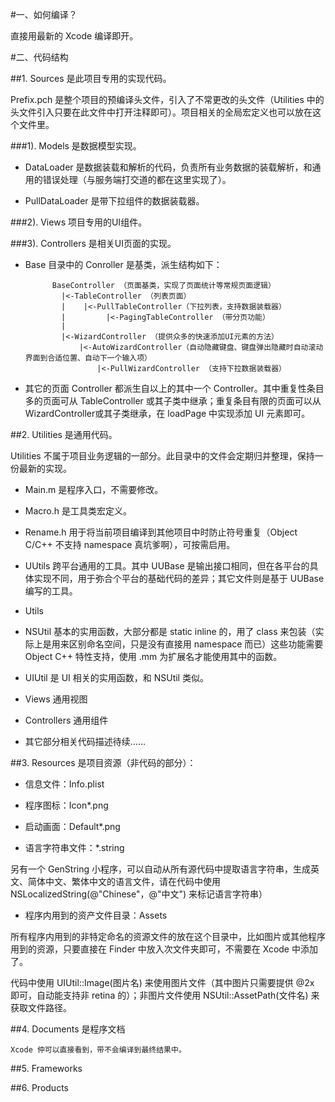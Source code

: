 #一、如何编译？

  直接用最新的 Xcode 编译即开。

#二、代码结构

##1. Sources 是此项目专用的实现代码。

  Prefix.pch 是整个项目的预编译头文件，引入了不常更改的头文件（Utilities 中的头文件引入只要在此文件中打开注释即可）。项目相关的全局宏定义也可以放在这个文件里。

###1). Models 是数据模型实现。

* DataLoader 是数据装载和解析的代码，负责所有业务数据的装载解析，和通用的错误处理（与服务端打交道的都在这里实现了）。

* PullDataLoader 是带下拉组件的数据装载器。

###2). Views 项目专用的UI组件。

###3). Controllers 是相关UI页面的实现。

* Base 目录中的 Conroller 是基类，派生结构如下：

			BaseController （页面基类，实现了页面统计等常规页面逻辑）
			  |<-TableController （列表页面） 
			  |    |<-PullTableController（下拉列表，支持数据装载器）
			  |         |<-PagingTableController （带分页功能）
			  |
			  |<-WizardController （提供众多的快速添加UI元素的方法） 
			      |<-AutoWizardController（自动隐藏键盘、键盘弹出隐藏时自动滚动界面到合适位置、自动下一个输入项）
			          |<-PullWizardController （支持下拉数据装载器）

* 其它的页面 Controller 都派生自以上的其中一个 Controller。其中重复性条目多的页面可从 TableController 或其子类中继承；重复条目有限的页面可以从 WizardController或其子类继承，在 loadPage 中实现添加 UI 元素即可。

##2. Utilities 是通用代码。

  Utilities 不属于项目业务逻辑的一部分。此目录中的文件会定期归并整理，保持一份最新的实现。

* Main.m 是程序入口，不需要修改。

* Macro.h 是工具类宏定义。

* Rename.h 用于将当前项目编译到其他项目中时防止符号重复（Object C/C++ 不支持 namespace 真坑爹啊），可按需启用。

* UUtils 跨平台通用的工具。其中 UUBase 是输出接口相同，但在各平台的具体实现不同，用于弥合个平台的基础代码的差异；其它文件则是基于 UUBase 编写的工具。

* Utils

* NSUtil 基本的实用函数，大部分都是 static inline 的，用了 class 来包装（实际上是用来区别命名空间，只是没有直接用 namespace 而已）这些功能需要 Object C++ 特性支持，使用 .mm 为扩展名才能使用其中的函数。

* UIUtil 是 UI 相关的实用函数，和 NSUtil 类似。
 
* Views 通用视图
	
* Controllers 通用组件

* 其它部分相关代码描述待续……

##3. Resources 是项目资源（非代码的部分）：

* 信息文件：Info.plist

* 程序图标：Icon*.png

* 启动画面：Default*.png

* 语言字符串文件：*.string

另有一个 GenString 小程序，可以自动从所有源代码中提取语言字符串，生成英文、简体中文、繁体中文的语言文件，请在代码中使用 NSLocalizedString(@"Chinese"，@"中文") 来标记语言字符串）

* 程序内用到的资产文件目录：Assets

所有程序内用到的非特定命名的资源文件的放在这个目录中，比如图片或其他程序用到的资源，只要直接在 Finder 中放入次文件夹即可，不需要在 Xcode 中添加了。

代码中使用 UIUtil::Image(图片名) 来使用图片文件（其中图片只需要提供 @2x 即可，自动能支持非 retina 的）；非图片文件使用 NSUtil::AssetPath(文件名) 来获取文件路径。

##4. Documents 是程序文档

    Xcode 仲可以直接看到，带不会编译到最终结果中。

##5. Frameworks

##6. Products
